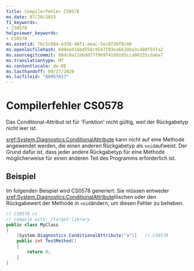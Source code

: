 ```yaml
---
title: Compilerfehler CS0578
ms.date: 07/20/2015
f1_keywords:
- CS0578
helpviewer_keywords:
- CS0578
ms.assetid: fbc5c884-e358-48f1-aeac-5ec8fd9f0c40
ms.openlocfilehash: 640eed1bbd558c9547f03ea6610ba3c480f55fa2
ms.sourcegitcommit: 60dc0a11ebdd77f969f41891d5cca06335cda6a7
ms.translationtype: MT
ms.contentlocale: de-DE
ms.lasthandoff: 08/27/2020
ms.locfileid: "88957617"
---
```

# <a name="compiler-error-cs0578"></a>Compilerfehler CS0578

Das Conditional-Attribut ist für 'Funktion' nicht gültig, weil der Rückgabetyp nicht leer ist.

<xref:System.Diagnostics.ConditionalAttribute> kann nicht auf eine Methode angewendet werden, die einen anderen Rückgabetyp als `void`aufweist. Der Grund dafür ist, dass jeder andere Rückgabetyp für eine Methode möglicherweise für einen anderen Teil des Programms erforderlich ist.

## <a name="example"></a>Beispiel

Im folgenden Beispiel wird CS0578 generiert: Sie müssen entweder <xref:System.Diagnostics.ConditionalAttribute>löschen oder den Rückgabewert der Methode in `void`ändern, um diesen Fehler zu beheben.

```csharp
// CS0578.cs
// compile with: /target:library
public class MyClass
{
    [System.Diagnostics.ConditionalAttribute("a")]   // CS0578
    public int TestMethod()
    {
        return 0;
    }
}
```
